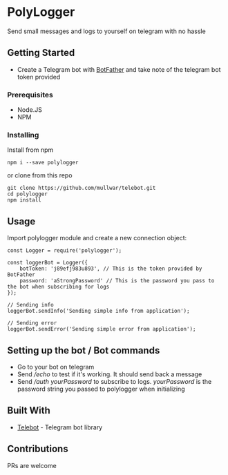 # PolyLogger

Send small messages and logs to yourself on telegram with no hassle

## Getting Started
- Create a Telegram bot with [BotFather](https://telegram.me/BotFather) and take note of 
the telegram bot token provided

### Prerequisites
- Node.JS
- NPM

### Installing
Install from npm
```$xslt
npm i --save polylogger
```

or clone from this repo
```$xslt
git clone https://github.com/mullwar/telebot.git
cd polylogger
npm install
```



## Usage
Import polylogger module and create a new connection object:

```$xslt
const Logger = require('polylogger');

const loggerBot = Logger({
    botToken: 'j89efj983u893', // This is the token provided by BotFather
    password: 'aStrongPassword' // This is the password you pass to the bot when subscribing for logs
});

// Sending info
loggerBot.sendInfo('Sending simple info from application');

// Sending error
loggerBot.sendError('Sending simple error from application');
```

## Setting up the bot / Bot commands
- Go to your bot on telegram
- Send */echo* to test if it's working. It should send back a message
- Send */auth _yourPassword_* to subscribe to logs. *yourPassword* is the password string you passed to 
polylogger when initializing


## Built With

* [Telebot](https://github.com/mullwar/telebot) - Telegram bot library


## Contributions
PRs are welcome